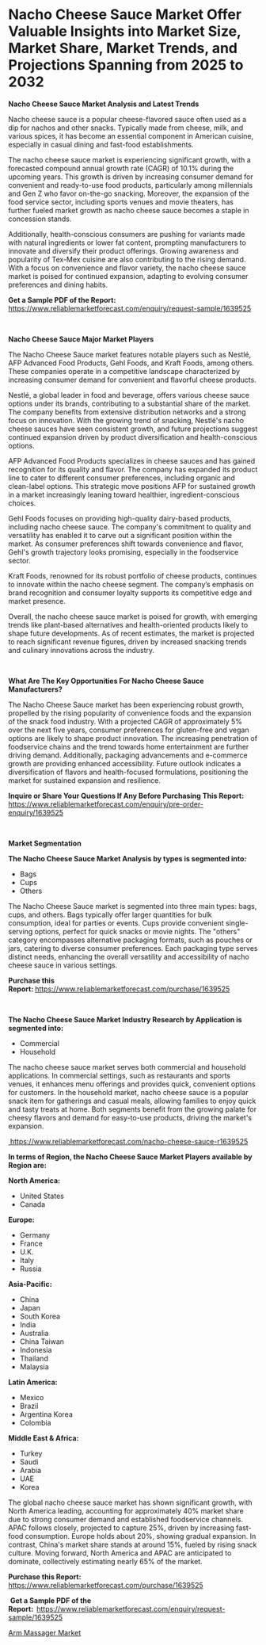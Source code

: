 <p><h1>Nacho Cheese Sauce Market Offer Valuable Insights into Market Size, Market Share, Market Trends, and Projections Spanning from 2025 to 2032</h1></p><p><strong>Nacho Cheese Sauce Market Analysis and Latest Trends</strong></p>
<p><p>Nacho cheese sauce is a popular cheese-flavored sauce often used as a dip for nachos and other snacks. Typically made from cheese, milk, and various spices, it has become an essential component in American cuisine, especially in casual dining and fast-food establishments. </p><p>The nacho cheese sauce market is experiencing significant growth, with a forecasted compound annual growth rate (CAGR) of 10.1% during the upcoming years. This growth is driven by increasing consumer demand for convenient and ready-to-use food products, particularly among millennials and Gen Z who favor on-the-go snacking. Moreover, the expansion of the food service sector, including sports venues and movie theaters, has further fueled market growth as nacho cheese sauce becomes a staple in concession stands.</p><p>Additionally, health-conscious consumers are pushing for variants made with natural ingredients or lower fat content, prompting manufacturers to innovate and diversify their product offerings. Growing awareness and popularity of Tex-Mex cuisine are also contributing to the rising demand. With a focus on convenience and flavor variety, the nacho cheese sauce market is poised for continued expansion, adapting to evolving consumer preferences and dining habits.</p></p>
<p><strong>Get a Sample PDF of the Report:&nbsp;</strong> <a href="https://www.reliablemarketforecast.com/enquiry/request-sample/1639525?utm_campaign=2307&utm_medium=2&utm_source=Github&utm_content=ia&utm_term=05042025&utm_id=nacho-cheese-sauce">https://www.reliablemarketforecast.com/enquiry/request-sample/1639525</a></p>
<p>&nbsp;</p>
<p><strong>Nacho Cheese Sauce Major Market Players</strong></p>
<p><p>The Nacho Cheese Sauce market features notable players such as Nestlé, AFP Advanced Food Products, Gehl Foods, and Kraft Foods, among others. These companies operate in a competitive landscape characterized by increasing consumer demand for convenient and flavorful cheese products.</p><p>Nestlé, a global leader in food and beverage, offers various cheese sauce options under its brands, contributing to a substantial share of the market. The company benefits from extensive distribution networks and a strong focus on innovation. With the growing trend of snacking, Nestlé's nacho cheese sauces have seen consistent growth, and future projections suggest continued expansion driven by product diversification and health-conscious options.</p><p>AFP Advanced Food Products specializes in cheese sauces and has gained recognition for its quality and flavor. The company has expanded its product line to cater to different consumer preferences, including organic and clean-label options. This strategic move positions AFP for sustained growth in a market increasingly leaning toward healthier, ingredient-conscious choices.</p><p>Gehl Foods focuses on providing high-quality dairy-based products, including nacho cheese sauce. The company's commitment to quality and versatility has enabled it to carve out a significant position within the market. As consumer preferences shift towards convenience and flavor, Gehl's growth trajectory looks promising, especially in the foodservice sector.</p><p>Kraft Foods, renowned for its robust portfolio of cheese products, continues to innovate within the nacho cheese segment. The company’s emphasis on brand recognition and consumer loyalty supports its competitive edge and market presence.</p><p>Overall, the nacho cheese sauce market is poised for growth, with emerging trends like plant-based alternatives and health-oriented products likely to shape future developments. As of recent estimates, the market is projected to reach significant revenue figures, driven by increased snacking trends and culinary innovations across the industry.</p></p>
<p>&nbsp;</p>
<p><strong>What Are The Key Opportunities For Nacho Cheese Sauce Manufacturers?</strong></p>
<p><p>The Nacho Cheese Sauce market has been experiencing robust growth, propelled by the rising popularity of convenience foods and the expansion of the snack food industry. With a projected CAGR of approximately 5% over the next five years, consumer preferences for gluten-free and vegan options are likely to shape product innovation. The increasing penetration of foodservice chains and the trend towards home entertainment are further driving demand. Additionally, packaging advancements and e-commerce growth are providing enhanced accessibility. Future outlook indicates a diversification of flavors and health-focused formulations, positioning the market for sustained expansion and resilience.</p></p>
<p><strong>Inquire or Share Your Questions If Any Before Purchasing This Report:</strong> <a href="https://www.reliablemarketforecast.com/enquiry/pre-order-enquiry/1639525?utm_campaign=2307&utm_medium=2&utm_source=Github&utm_content=ia&utm_term=05042025&utm_id=nacho-cheese-sauce">https://www.reliablemarketforecast.com/enquiry/pre-order-enquiry/1639525</a></p>
<p>&nbsp;</p>
<p><strong>Market Segmentation</strong></p>
<p><strong>The Nacho Cheese Sauce Market Analysis by types is segmented into:</strong></p>
<p><ul><li>Bags</li><li>Cups</li><li>Others</li></ul></p>
<p><p>The Nacho Cheese Sauce market is segmented into three main types: bags, cups, and others. Bags typically offer larger quantities for bulk consumption, ideal for parties or events. Cups provide convenient single-serving options, perfect for quick snacks or movie nights. The "others" category encompasses alternative packaging formats, such as pouches or jars, catering to diverse consumer preferences. Each packaging type serves distinct needs, enhancing the overall versatility and accessibility of nacho cheese sauce in various settings.</p></p>
<p><strong>Purchase this Report:&nbsp;</strong><a href="https://www.reliablemarketforecast.com/purchase/1639525?utm_campaign=2307&utm_medium=2&utm_source=Github&utm_content=ia&utm_term=05042025&utm_id=nacho-cheese-sauce">https://www.reliablemarketforecast.com/purchase/1639525</a></p>
<p>&nbsp;</p>
<p><strong>The Nacho Cheese Sauce Market Industry Research by Application is segmented into:</strong></p>
<p><ul><li>Commercial</li><li>Household</li></ul></p>
<p><p>The nacho cheese sauce market serves both commercial and household applications. In commercial settings, such as restaurants and sports venues, it enhances menu offerings and provides quick, convenient options for customers. In the household market, nacho cheese sauce is a popular snack item for gatherings and casual meals, allowing families to enjoy quick and tasty treats at home. Both segments benefit from the growing palate for cheesy flavors and demand for easy-to-use products, driving the market's expansion.</p></p>
<p><a href="https://www.reliablemarketforecast.com/nacho-cheese-sauce-r1639525?utm_campaign=2307&utm_medium=2&utm_source=Github&utm_content=ia&utm_term=05042025&utm_id=nacho-cheese-sauce">&nbsp;https://www.reliablemarketforecast.com/nacho-cheese-sauce-r1639525</a></p>
<p><strong>In terms of Region, the Nacho Cheese Sauce Market Players available by Region are:</strong></p>
<p>
    <p> <strong> North America: </strong>
        <ul>
            <li>United States</li>
            <li>Canada</li>
        </ul>
        </p> 
    <p> <strong> Europe: </strong>
        <ul>
            <li>Germany</li>
            <li>France</li>
            <li>U.K.</li>
            <li>Italy</li>
            <li>Russia</li>
        </ul>
        </p> 
    <p> <strong> Asia-Pacific: </strong>
        <ul>
            <li>China</li>
            <li>Japan</li>
            <li>South Korea</li>
            <li>India</li>
            <li>Australia</li>
            <li>China Taiwan</li>
            <li>Indonesia</li>
            <li>Thailand</li>
            <li>Malaysia</li>
        </ul>
        </p> 
    <p> <strong> Latin America: </strong>
        <ul>
            <li>Mexico</li>
            <li>Brazil</li>
            <li>Argentina Korea</li>
            <li>Colombia</li>
        </ul>
        </p> 
    <p> <strong> Middle East & Africa: </strong>
        <ul>
            <li>Turkey</li>
            <li>Saudi</li>
            <li>Arabia</li>
            <li>UAE</li>
            <li>Korea</li>
        </ul>
    </p>
    </p>
<p><p>The global nacho cheese sauce market has shown significant growth, with North America leading, accounting for approximately 40% market share due to strong consumer demand and established foodservice channels. APAC follows closely, projected to capture 25%, driven by increasing fast-food consumption. Europe holds about 20%, showing gradual expansion. In contrast, China's market share stands at around 15%, fueled by rising snack culture. Moving forward, North America and APAC are anticipated to dominate, collectively estimating nearly 65% of the market.</p></p>
<p><strong>Purchase this Report: </strong><a href="https://www.reliablemarketforecast.com/purchase/1639525?utm_campaign=2307&utm_medium=2&utm_source=Github&utm_content=ia&utm_term=05042025&utm_id=nacho-cheese-sauce">https://www.reliablemarketforecast.com/purchase/1639525</a></p>
<p>&nbsp;<strong>Get a Sample PDF of the Report:&nbsp;&nbsp;</strong><a href="https://www.reliablemarketforecast.com/enquiry/request-sample/1639525?utm_campaign=2307&utm_medium=2&utm_source=Github&utm_content=ia&utm_term=05042025&utm_id=nacho-cheese-sauce">https://www.reliablemarketforecast.com/enquiry/request-sample/1639525</a></p>
<p><strong></strong></p>
<p><p><a href="https://github.com/SanjidaMahmud54/Market-Research-Report-List-2/blob/main/arm-massager-market.md?utm_campaign=2307&utm_medium=2&utm_source=Github&utm_content=ia&utm_term=05042025&utm_id=nacho-cheese-sauce">Arm Massager Market</a></p></p>